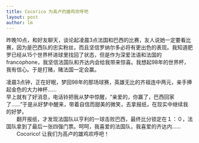 ```yaml
---
title: Cocorico 为高卢的雄鸡欢呼吧  
layout: post
author: lm
---
```

<p>    昨晚10点，和好友聊天，谈论起凌晨3点法国和巴西的比赛，友人说她一定要看比赛，因为是巴西队的忠实粉丝，而且坚信罗纳尔多必将有更出色的表现。我知道肥罗已经从15个世界杯进球里找回了状态，但是作为深爱法语和法国的francophone，我坚信法国队和齐达内会给我带来惊喜。我想起98年的世界杯，我有信心。于是打赌，赌法国一定会赢。</p>
<!--break--><!--break--><p>    凌晨3点钟，正在好眠，梦回98年的那场球赛，英雄无比的齐祖连中两元，亲手捧起金色的大力神杯……<br />
    早上就有了好消息，电话铃把我从梦中惊醒，“亲爱的，你赢了，巴西回家了……”于是从好梦中醒来，带着自信而甜美的微笑，去拿报纸，在现实中继续我的好梦。<br />
　　翻开报纸，才发现法国队以亨利的一球击败巴西，最终比分锁定在１：０，法国队拿到了最后一张四强门票。呵呵，我喜爱的法国队，我喜爱的齐达内……<br />
　　Cocorico! 让我们为高卢的雄鸡欢呼吧！<br />
　　</p>
